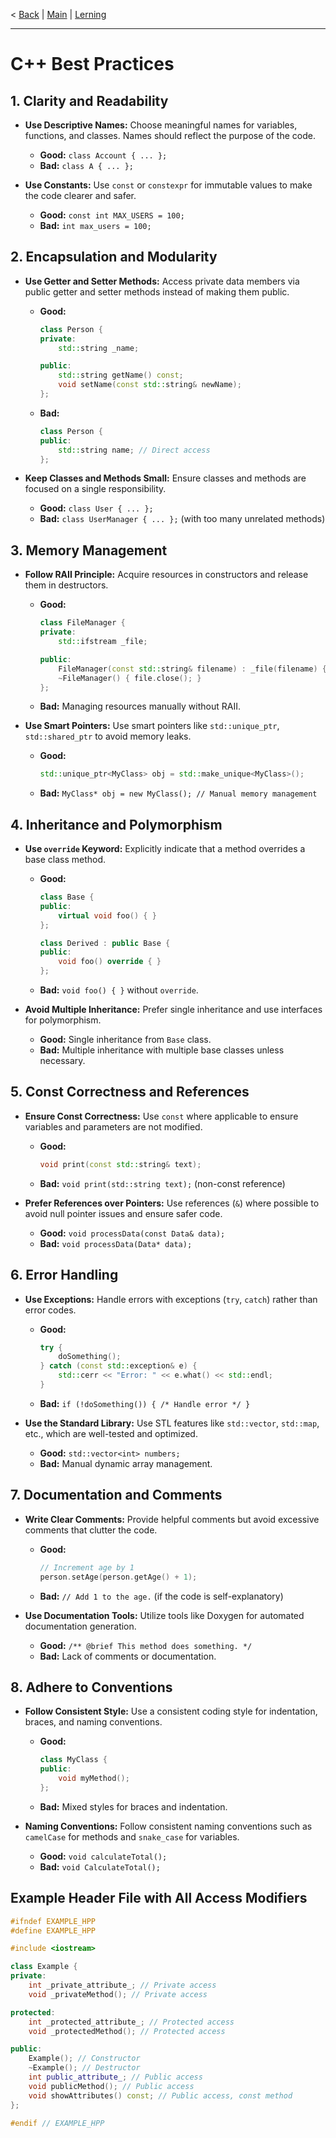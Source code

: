 < [Back](cpp_rules_picine.md) | [Main](/) | [Lerning](../Lerning/cpp03_00_lerning.md)

---

# C++ Best Practices

## 1. Clarity and Readability

- **Use Descriptive Names:** Choose meaningful names for variables, functions, and classes. Names should reflect the purpose of the code.
  - **Good:** `class Account { ... };`
  - **Bad:** `class A { ... };`

- **Use Constants:** Use `const` or `constexpr` for immutable values to make the code clearer and safer.
  - **Good:** `const int MAX_USERS = 100;`
  - **Bad:** `int max_users = 100;`

## 2. Encapsulation and Modularity

- **Use Getter and Setter Methods:** Access private data members via public getter and setter methods instead of making them public.
  - **Good:** 
    ```cpp
    class Person {
    private:
        std::string _name;

    public:
        std::string getName() const;
        void setName(const std::string& newName);
    };
    ```
  - **Bad:** 
    ```cpp
    class Person {
    public:
        std::string name; // Direct access
    };
    ```

- **Keep Classes and Methods Small:** Ensure classes and methods are focused on a single responsibility.
  - **Good:** `class User { ... };`
  - **Bad:** `class UserManager { ... };` (with too many unrelated methods)

## 3. Memory Management

- **Follow RAII Principle:** Acquire resources in constructors and release them in destructors.
  - **Good:** 
    ```cpp
    class FileManager {
    private:
        std::ifstream _file;

    public:
        FileManager(const std::string& filename) : _file(filename) {}
        ~FileManager() { file.close(); }
    };
    ```
  - **Bad:** Managing resources manually without RAII.

- **Use Smart Pointers:** Use smart pointers like `std::unique_ptr`, `std::shared_ptr` to avoid memory leaks.
  - **Good:** 
    ```cpp
    std::unique_ptr<MyClass> obj = std::make_unique<MyClass>();
    ```
  - **Bad:** `MyClass* obj = new MyClass(); // Manual memory management`
  
## 4. Inheritance and Polymorphism

- **Use `override` Keyword:** Explicitly indicate that a method overrides a base class method.
  - **Good:** 
    ```cpp
    class Base {
    public:
        virtual void foo() { }
    };

    class Derived : public Base {
    public:
        void foo() override { }
    };
    ```
  - **Bad:** `void foo() { }` without `override`.

- **Avoid Multiple Inheritance:** Prefer single inheritance and use interfaces for polymorphism.
  - **Good:** Single inheritance from `Base` class.
  - **Bad:** Multiple inheritance with multiple base classes unless necessary.

## 5. Const Correctness and References

- **Ensure Const Correctness:** Use `const` where applicable to ensure variables and parameters are not modified.
  - **Good:** 
    ```cpp
    void print(const std::string& text);
    ```
  - **Bad:** `void print(std::string text);` (non-const reference)

- **Prefer References over Pointers:** Use references (`&`) where possible to avoid null pointer issues and ensure safer code.
  - **Good:** `void processData(const Data& data);`
  - **Bad:** `void processData(Data* data);`

## 6. Error Handling

- **Use Exceptions:** Handle errors with exceptions (`try`, `catch`) rather than error codes.
  - **Good:** 
    ```cpp
    try {
        doSomething();
    } catch (const std::exception& e) {
        std::cerr << "Error: " << e.what() << std::endl;
    }
    ```
  - **Bad:** `if (!doSomething()) { /* Handle error */ }`

- **Use the Standard Library:** Use STL features like `std::vector`, `std::map`, etc., which are well-tested and optimized.
  - **Good:** `std::vector<int> numbers;`
  - **Bad:** Manual dynamic array management.

## 7. Documentation and Comments

- **Write Clear Comments:** Provide helpful comments but avoid excessive comments that clutter the code.
  - **Good:** 
    ```cpp
    // Increment age by 1
    person.setAge(person.getAge() + 1);
    ```
  - **Bad:** `// Add 1 to the age.` (if the code is self-explanatory)

- **Use Documentation Tools:** Utilize tools like Doxygen for automated documentation generation.
  - **Good:** `/** @brief This method does something. */`
  - **Bad:** Lack of comments or documentation.

## 8. Adhere to Conventions

- **Follow Consistent Style:** Use a consistent coding style for indentation, braces, and naming conventions.
  - **Good:** 
    ```cpp
    class MyClass {
    public:
        void myMethod();
    };
    ```
  - **Bad:** Mixed styles for braces and indentation.

- **Naming Conventions:** Follow consistent naming conventions such as `camelCase` for methods and `snake_case` for variables.
  - **Good:** `void calculateTotal();`
  - **Bad:** `void CalculateTotal();`

## Example Header File with All Access Modifiers

```cpp
#ifndef EXAMPLE_HPP
#define EXAMPLE_HPP

#include <iostream>

class Example {
private:
    int _private_attribute_; // Private access
    void _privateMethod(); // Private access

protected:
    int _protected_attribute_; // Protected access
    void _protectedMethod(); // Protected access

public:
    Example(); // Constructor
    ~Example(); // Destructor
    int public_attribute_; // Public access
    void publicMethod(); // Public access
    void showAttributes() const; // Public access, const method
};

#endif // EXAMPLE_HPP
```
